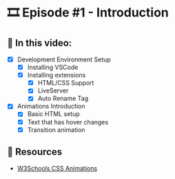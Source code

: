 # 🎞️ Episode #1 - Introduction

## 📝 In this video:
- [x] Development Environment Setup
  - [x] Installing VSCode
  - [x] Installing extensions
    - [x] HTML/CSS Support
    - [x] LiveServer
    - [x] Auto Rename Tag
- [x] Animations Introduction
  - [x] Basic HTML setup
  - [x] Text that has hover changes
  - [x] Transition animation

## 🔗 Resources
- [W3Schools CSS Animations](https://www.w3schools.com/css/css3_animations.asp)
